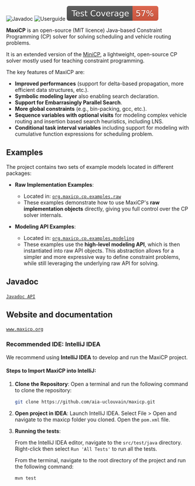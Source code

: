 

![Javadoc](https://github.com/aia-uclouvain/maxicp/actions/workflows/javadoc.yml/badge.svg)
![Userguide](https://github.com/aia-uclouvain/maxicp/actions/workflows/userguide.yml/badge.svg)
![Coverage](https://raw.githubusercontent.com/aia-uclouvain/maxicp/refs/heads/gh-pages/badges/coverbadge.svg)

**MaxiCP** is an open-source (MIT licence) Java-based Constraint Programming (CP) solver
for solving scheduling and vehicle routing problems.

It is an extended version of the [MiniCP](https://www.minicp.org), a lightweight, 
open-source CP solver mostly used for teaching constraint programming.

The key features of MaxiCP are:
- **Improved performances** (support for delta-based propagation, more efficient data structures, etc.). 
- **Symbolic modeling layer** also enabling search declaration.
- **Support for Embarrasingly Parallel Search**.
- **More global constraints** (e.g., bin-packing, gcc, etc.).
- **Sequence variables with optional visits** for modeling complex vehicle routing and insertion based search heuristics, including LNS.
- **Conditional task interval variables** including support for modeling with cumulative function expressions for scheduling problem.

## Examples

The project contains two sets of example models located in different packages:

- **Raw Implementation Examples**:
    - Located in: [`org.maxicp.cp.examples.raw`](https://github.com/aia-uclouvain/maxicp/tree/main/src/main/java/org/maxicp/cp/examples/raw)
    - These examples demonstrate how to use MaxiCP's **raw implementation objects** directly, giving you full control over the CP solver internals.

- **Modeling API Examples**:
    - Located in: [`org.maxicp.cp.examples.modeling`](https://github.com/aia-uclouvain/maxicp/tree/main/src/main/java/org/maxicp/cp/examples/modeling)
    - These examples use the **high-level modeling API**, which is then instantiated into raw API objects. This abstraction allows for a simpler and more expressive way to define constraint problems, while still leveraging the underlying raw API for solving.

## Javadoc

[`Javadoc API`](https://aia-uclouvain.github.io/maxicp/javadoc/)

## Website and documentation

[`www.maxicp.org`](www.maxicp.org)

### Recommended IDE: IntelliJ IDEA

We recommend using **IntelliJ IDEA** to develop and run the MaxiCP project.

#### Steps to Import MaxiCP into IntelliJ:

1. **Clone the Repository**:
   Open a terminal and run the following command to clone the repository:
   ```bash
   git clone https://github.com/aia-uclouvain/maxicp.git
    ```

2. **Open project in IDEA**:
   Launch IntelliJ IDEA.
   Select File > Open and navigate to the maxicp folder you cloned. 
   Open the `pom.xml` file.

3. **Running the tests**:

    From the IntelliJ IDEA editor, navigate to the `src/test/java` directory.
    Right-click then select `Run 'All Tests'` to run all the tests.

    From the terminal, navigate to the root directory of the project and run the following command:
    ```bash
    mvn test
    ```



